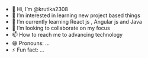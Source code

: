 - 👋 Hi, I’m @krutika2308
- 👀 I’m interested in learning new project based things
- 🌱 I’m currently learning React js , Angular js and Java
- 💞️ I’m looking to collaborate on my focus
- 📫 How to reach me to advancing technology
- 😄 Pronouns: ...
- ⚡ Fun fact: ...

<!---
krutika2308/krutika2308 is a ✨ special ✨ repository because its `README.md` (this file) appears on your GitHub profile.
You can click the Preview link to take a look at your changes.
--->
